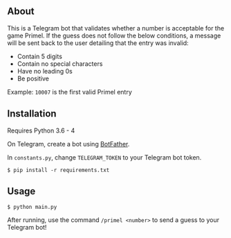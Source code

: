 ## About
This is a Telegram bot that validates whether a number is acceptable for the game Primel. If the guess does not follow the below conditions, a message will be sent back to the user detailing that the entry was invalid:
- Contain 5 digits
- Contain no special characters
- Have no leading 0s
- Be positive

Example: `10007` is the first valid Primel entry

## Installation
Requires Python 3.6 - 4

On Telegram, create a bot using [BotFather](https://t.me/botfather).

In `constants.py`, change `TELEGRAM_TOKEN` to your Telegram bot token.

```
$ pip install -r requirements.txt
```

## Usage

```
$ python main.py
```
After running, use the command `/primel <number>` to send a guess to your Telegram bot!